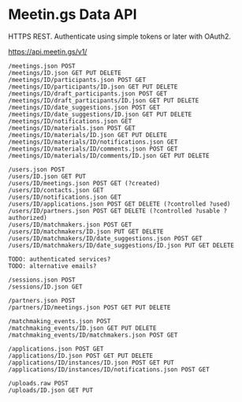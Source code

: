 Meetin.gs Data API
===========

HTTPS REST. Authenticate using simple tokens or later with OAuth2.

https://api.meetin.gs/v1/

    /meetings.json POST
    /meetings/ID.json GET PUT DELETE
    /meetings/ID/participants.json POST GET
    /meetings/ID/participants/ID.json GET PUT DELETE
    /meetings/ID/draft_participants.json POST GET
    /meetings/ID/draft_participants/ID.json GET PUT DELETE
    /meetings/ID/date_suggestions.json POST GET
    /meetings/ID/date_suggestions/ID.json GET PUT DELETE
    /meetings/ID/notifications.json GET
    /meetings/ID/materials.json POST GET
    /meetings/ID/materials/ID.json GET PUT DELETE
    /meetings/ID/materials/ID/notifications.json GET
    /meetings/ID/materials/ID/comments.json POST GET
    /meetings/ID/materials/ID/comments/ID.json GET PUT DELETE

    /users.json POST
    /users/ID.json GET PUT
    /users/ID/meetings.json POST GET (?created)
    /users/ID/contacts.json GET
    /users/ID/notifications.json GET
    /users/ID/applications.json POST GET DELETE (?controlled ?used)
    /users/ID/partners.json POST GET DELETE (?controlled ?usable ?authorized)
    /users/ID/matchmakers.json POST GET
    /users/ID/matchmakers/ID.json PUT GET DELETE
    /users/ID/matchmakers/ID/date_suggestions.json POST GET
    /users/ID/matchmakers/ID/date_suggestions/ID.json PUT GET DELETE

    TODO: authenticated services?
    TODO: alternative emails?

    /sessions.json POST
    /sessions/ID.json GET

    /partners.json POST
    /partners/ID/meetings.json POST GET PUT DELETE

    /matchmaking_events.json POST
    /matchmaking_events/ID.json GET PUT DELETE
    /matchmaking_events/ID/matchmakers.json POST GET

    /applications.json POST GET
    /applications/ID.json POST GET PUT DELETE
    /applications/ID/instances/ID.json POST GET PUT
    /applications/ID/instances/ID/notifications.json POST GET

    /uploads.raw POST
    /uploads/ID.json GET PUT
